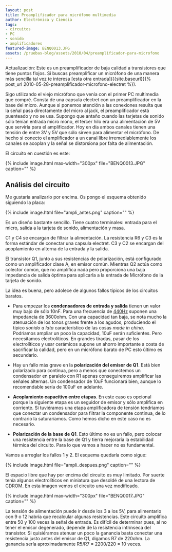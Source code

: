 ```yaml
---
layout: post
title: Preamplificador para micrófono multimedia
author: Electrónica y Ciencia
tags:
- circuitos
- PC
- sonido
- amplificadores
featured-image: BENQ0013.JPG
assets: /pruebas-blog/assets/2010/04/preamplificador-para-microfono
---
```


Actualización: Este es un preamplificador de baja calidad a transistores que tiene puntos flojos. Si buscas preamplificar un micrófono de una manera más sencilla tal vez te interesa [esta otra entrada]({{site.baseurl}}{% post_url 2010-05-28-preamplificador-microfono-electret %}).

Sigo utilizando el viejo micrófono que venía con el primer PC multimedia que compré. Consta de una capsula electret con un preamplificador en la base del micro. Aunque si ponemos atención a las conexiones resulta que la señal pasa directamente del micro al jack, el preamplificador está puenteado y no se usa. Supongo que antaño cuando las tarjetas de sonido sólo tenían entrada micro mono, el tercer hilo era una alimentación de 5V que serviría para el amplificador. Hoy en día ambos canales tienen una tensión de entre 3V y 5V que sólo sirven para alimentar el micrófono. De hecho si conecto el amplificador a un canal libre irremediablemente los canales se acoplan y la señal se distorsiona por falta de alimentación.

El circuito en cuestión es este:

{% include image.html max-width="300px" file="BENQ0013.JPG" caption="" %}

## Análisis del circuito

Me gustaría analizarlo por encima. Os pongo el esquema obtenido siguiendo la placa:

{% include image.html file="ampli_antes.png" caption="" %}

Es un diseño bastante sencillo. Tiene cuatro terminales: entrada para el micro, salida a la tarjeta de sonido, alimentación y masa.

C1 y C4 se encargan de filtrar la alimentación. La resistencia R6 y C3 es la forma estándar de conectar una capsula electret. C3 y C2 se encargan del acoplamiento en alterna de la entrada y la salida.

El transistor Q1, junto a sus resistencias de polarización, está configurado como un amplificador clase A, en emisor común. Mientras Q2 actúa como colector común, que no amplifica nada pero proporciona una baja impedancia de salida óptima para aplicarla a la entrada de Micrófono de la tarjeta de sonido.

La idea es buena, pero adolece de algunos fallos típicos de los circuitos baratos.

- Para empezar los **condensadores de entrada y salida** tienen un valor muy bajo de sólo 10nF. Para una frecuencia de [440Hz](http://es.wikipedia.org/wiki/La_440) suponen una impedancia de 3600ohm. Con una capacidad tan baja, se nota mucho la atenuación de los tonos graves frente a los agudos, produciendo el típico *sonido a lata* característico de las cosas *made in china*. Podríamos ampliar un poco la capacidad, 10uF serán suficientes. Pero necesitamos electrolíticos. En grandes tiradas, pasar de los electrolíticos y usar cerámicos supone un ahorro importante a costa de sacrificar la calidad, pero en un micrófono barato de PC esto último es secundario.

- Hay un fallo más grave en la **polarización del emisor de Q1**. Está bien polarizado para continua, pero a menos que conectemos un condensador en paralelo con R1 apenas conseguiremos amplificar las señales alternas. Un condensador de 10uF funcionará bien, aunque lo recomendable sería de 100uF en adelante.

- **Acoplamiento capacitivo entre etapas**. En este caso es opcional porque la siguiente etapa es un seguidor de emisor y sólo amplifica en corriente. Si tuviéramos una etapa amplificadora de tensión tendríamos que conectar un condensador para filtrar la componente continua, de lo contrario la saturaríamos. Como hemos dicho en este caso no es necesario.

- **Polarización de la base de Q1**. Esto último no es un fallo, pero colocar una resistencia entre la base de Q1 y tierra mejoraría la estabilidad térmica del circuito. Para lo que vamos a hacer no es fundamental.

Vamos a arreglar los fallos 1 y 2. El esquema quedaría como sigue:

{% include image.html file="ampli_despues.png" caption="" %}

El espacio libre que hay por encima del circuito es muy limitado. Por suerte tenía algunos electrolíticos en miniatura que desoldé de una lectora de CDROM. En esta imagen vemos el circuito una vez modificado.

{% include image.html max-width="300px" file="BENQ0017.JPG" caption="" %}

La tensión de alimentación puede ir desde los 3 a los 5V, para alimentarlo con 9 o 12 habría que recalcular algunas resistencias. Este circuito amplifica entre 50 y 100 veces la señal de entrada. Es difícil de determinar pues, al no tener el emisor degenerado, depende de la resistencia intrínseca del transistor. Si quisiéramos atenuar un poco la ganancia basta conectar una resistencia justo antes del emisor de Q1, digamos R7 de 220ohm. La ganancia sería aproximadamente R5/R7 = 2200/220 = 10 veces.

